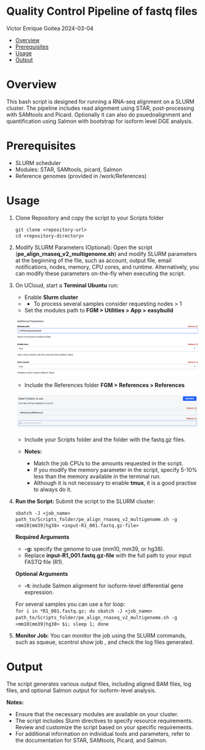 Quality Control Pipeline of fastq files
================
Victor Enrique Goitea
2024-03-04

- [Overview](#overview)
- [Prerequisites](#prerequisites)
- [Usage](#usage)
- [Output](#output)

# Overview

This bash script is designed for running a RNA-seq alignment on a SLURM
cluster. The pipeline includes read alignment using STAR,
post-processing with SAMtools and Picard. Optionally it can also do
psuedoalignment and quantification using Salmon with bootstrap for
isoform level DGE analysis.

# Prerequisites

- SLURM scheduler
- Modules: STAR, SAMtools, picard, Salmon
- Reference genomes (provided in /work/References)

# Usage

1.  Clone Repository and copy the script to your Scripts folder

        git clone <repository-url> 
        cd <repository-directory> 

2.  Modify SLURM Parameters (Optional): Open the script
    (**pe_align_rnaseq_v2_multigenome.sh**) and modify SLURM parameters
    at the beginning of the file, such as account, output file, email
    notifications, nodes, memory, CPU cores, and runtime. Alternatively,
    you can modify these parameters on-the-fly when executing the
    script.

3.  On UCloud, start a **Terminal Ubuntu** run:

    - Enable **Slurm cluster**
    - - To process several samples consider requesting nodes \> 1
    - Set the modules path to **FGM \> Utilities \> App \> easybuild**

    ![](../Img/terminal_slurm.png)

    - Include the References folder **FGM \> References \> References**

    ![](../Img/terminal_folders.png)

    - Include your Scripts folder and the folder with the fastq.gz
      files.

    - **Notes:**

      - Match the job CPUs to the amounts requested in the script.
      - If you modify the memory parameter in the script, specify 5-10%
        less than the memory available in the terminal run.
      - Although it is not necessary to enable **tmux**, it is a good
        practise to always do it.

4.  **Run the Script:** Submit the script to the SLURM cluster:

        sbatch -J <job_name> path_to/Scripts_folder/pe_align_rnaseq_v2_multigenome.sh -g <mm10|mm39|hg38> <input-R1_001.fastq.gz-file> 

    **Required Arguments**

    - **-g:** specify the genome to use (mm10, mm39, or hg38).
    - Replace **input-R1_001.fastq.gz-file** with the full path to your
      input FASTQ file (R1).

    **Optional Arguments**

    - **-t:** include Salmon alignment for isoform-level differential
      gene expression.

    For several samples you can use a for loop:  
    `for i in *R1_001.fastq.gz; do sbatch -J <job_name> path_to/Scripts_folder/pe_align_rnaseq_v2_multigenome.sh -g <mm10|mm39|hg38> $i; sleep 1; done`

5.  **Monitor Job:** You can monitor the job using the SLURM commands,
    such as squeue, scontrol show job <job-id>, and check the log files
    generated.

# Output

The script generates various output files, including aligned BAM files,
log files, and optional Salmon output for isoform-level analysis.

**Notes:**  
- Ensure that the necessary modules are available on your cluster.  
- The script includes Slurm directives to specify resource requirements.
Review and customize the script based on your specific requirements.  
- For additional information on individual tools and parameters, refer
to the documentation for STAR, SAMtools, Picard, and Salmon.
